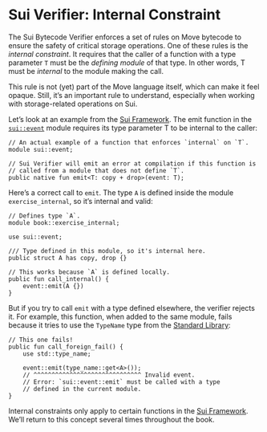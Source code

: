 # Sui Verifier: Internal Constraint

The Sui Bytecode Verifier enforces a set of rules on Move bytecode to ensure the safety of critical
storage operations. One of these rules is the _internal constraint_. It requires that the caller of
a function with a type parameter `T` must be the _defining module_ of that type. In other words, T
must be _internal_ to the module making the call.

This rule is not (yet) part of the Move language itself, which can make it feel opaque. Still, it’s
an important rule to understand, especially when working with storage-related operations on Sui.

Let’s look at an example from the [Sui Framework][sui-framework]. The emit function in the
[`sui::event`][event] module requires its type parameter T to be internal to the caller:

```move
// An actual example of a function that enforces `internal` on `T`.
module sui::event;

// Sui Verifier will emit an error at compilation if this function is
// called from a module that does not define `T`.
public native fun emit<T: copy + drop>(event: T);
```

Here’s a correct call to `emit`. The type `A` is defined inside the module `exercise_internal`, so
it’s internal and valid:

```move
// Defines type `A`.
module book::exercise_internal;

use sui::event;

/// Type defined in this module, so it's internal here.
public struct A has copy, drop {}

// This works because `A` is defined locally.
public fun call_internal() {
    event::emit(A {})
}
```

But if you try to call `emit` with a type defined elsewhere, the verifier rejects it. For example,
this function, when added to the same module, fails because it tries to use the `TypeName` type from
the [Standard Library][move-stdlib]:

```move
// This one fails!
public fun call_foreign_fail() {
    use std::type_name;

    event::emit(type_name::get<A>());
    // ^^^^^^^^^^^^^^^^^^^^^^^^^^^^^^ Invalid event.
    // Error: `sui::event::emit` must be called with a type
    // defined in the current module.
}
```

Internal constraints only apply to certain functions in the [Sui Framework][sui-framework]. We’ll
return to this concept several times throughout the book.

[sui-framework]: ./../programmability/sui-framework.md
[move-stdlib]: ./../move-basics/standard-library.md
[event]: ./../programmability/events.md
[reflection]: ./../move-basics/type-reflection.md
